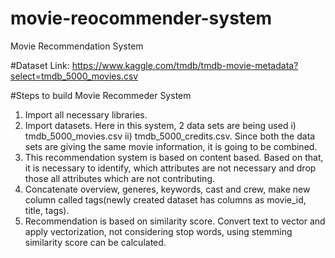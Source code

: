 # movie-reocommender-system
Movie Recommendation System

#Dataset Link:
https://www.kaggle.com/tmdb/tmdb-movie-metadata?select=tmdb_5000_movies.csv

#Steps to build Movie Recommeder System
1. Import all necessary libraries.
2. Import datasets. Here in this system, 2 data sets are being used i) tmdb_5000_movies.csv ii) tmdb_5000_credits.csv.  Since both the data sets are giving the same movie information, it is going to be combined.
3. This recommendation system is based on content based. Based on that, it is necessary to identify, which attributes are not necessary and drop those all attributes which are not contributing.
4. Concatenate overview, generes, keywords, cast and crew,  make new column called tags(newly created dataset has columns as movie_id, title, tags).
5. Recommendation is based on similarity score. Convert text to vector and apply vectorization, not considering stop words, using stemming similarity score can be calculated. 


